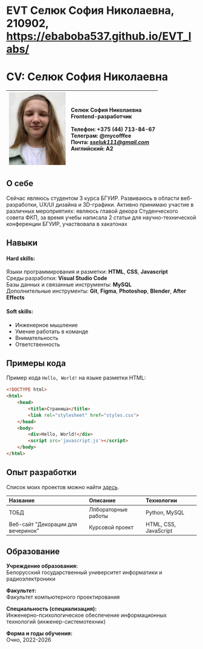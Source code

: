 # EVT Селюк София Николаевна, 210902, https://ebaboba537.github.io/EVT_labs/

# CV: Селюк София Николаевна

| <img src="фото.png" width="150"> | Селюк София Николаевна <br>Frontend-разработчик <br><br>Телефон: +375 (44) 713-84-67 <br>Телеграм: @mycofffee <br>Почта: *sseluk111@gmail.com* <br>Английский: A2 |
|---|:----|

## О себе

Сейчас являюсь студентом 3 курса БГУИР. Развиваюсь в области веб-разработки, UX/UI дизайна и 3D-графики. Активно принимаю участие в различных мероприятиях: являюсь главой декора Студенческого совета ФКП, за время учебы написала 2 статьи для научно-технической конференции БГУИР, участвовала в хакатонах

## Навыки

#### Hard skills:

Языки программирования и разметки: **HTML**, **CSS**, **Javascript** <br>
Среды разработки: **Visual Studio Code** <br>
Базы данных и связанные инструменты: **MySQL** <br>
Дополнительные инструменты: **Git**, **Figma**, **Photoshop**, **Blender**, **After Effects**<br>

#### Soft skills:

- Инженерное мышление
- Умение работать в команде
- Внимательность
- Ответственность

## Примеры кода

Пример кода `Hello, World!` на языке разметки HTML:

```html
<!DOCTYPE html>
<html>
    <head>
        <title>Страница</title>
        <link rel="stylesheet" href="styles.css">
    </head>
    <body>
        <div>Hello, World!</div>
        <script src='javascript.js'></script>
    </body>
</html>
```

## Опыт разработки

Список моих проектов можно найти *[здесь](https://github.com/Give-My-Coffee)*.

| Название | Описание | Технологии |
|:---|:---|:---|
| ТОБД | Лпбораторные работы | Python, MySQL |
| Веб-сайт "Декорации для вечеринок" | Курсовой проект | HTML, CSS, JavaScript |


## Образование

**Учреждение образования:** <br>
Белорусский государственный университет информатики и радиоэлектроники

**Факультет:** <br>
Факультет компьютерного проектирования

**Специальность (специализация):** <br>
Инженерно-психологическое обеспечение информационных технологий (инженер-системотехник)

**Форма и годы обучения:** <br>
Очно, 2022-2026








